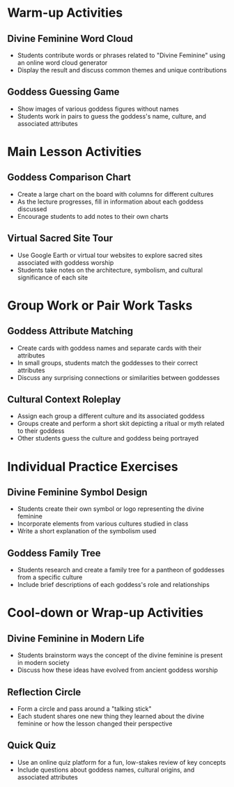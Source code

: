 # Warm-up Activities

## Divine Feminine Word Cloud
- Students contribute words or phrases related to "Divine Feminine" using an online word cloud generator
- Display the result and discuss common themes and unique contributions

## Goddess Guessing Game
- Show images of various goddess figures without names
- Students work in pairs to guess the goddess's name, culture, and associated attributes

# Main Lesson Activities

## Goddess Comparison Chart
- Create a large chart on the board with columns for different cultures
- As the lecture progresses, fill in information about each goddess discussed
- Encourage students to add notes to their own charts

## Virtual Sacred Site Tour
- Use Google Earth or virtual tour websites to explore sacred sites associated with goddess worship
- Students take notes on the architecture, symbolism, and cultural significance of each site

# Group Work or Pair Work Tasks

## Goddess Attribute Matching
- Create cards with goddess names and separate cards with their attributes
- In small groups, students match the goddesses to their correct attributes
- Discuss any surprising connections or similarities between goddesses

## Cultural Context Roleplay
- Assign each group a different culture and its associated goddess
- Groups create and perform a short skit depicting a ritual or myth related to their goddess
- Other students guess the culture and goddess being portrayed

# Individual Practice Exercises

## Divine Feminine Symbol Design
- Students create their own symbol or logo representing the divine feminine
- Incorporate elements from various cultures studied in class
- Write a short explanation of the symbolism used

## Goddess Family Tree
- Students research and create a family tree for a pantheon of goddesses from a specific culture
- Include brief descriptions of each goddess's role and relationships

# Cool-down or Wrap-up Activities

## Divine Feminine in Modern Life
- Students brainstorm ways the concept of the divine feminine is present in modern society
- Discuss how these ideas have evolved from ancient goddess worship

## Reflection Circle
- Form a circle and pass around a "talking stick"
- Each student shares one new thing they learned about the divine feminine or how the lesson changed their perspective

## Quick Quiz
- Use an online quiz platform for a fun, low-stakes review of key concepts
- Include questions about goddess names, cultural origins, and associated attributes